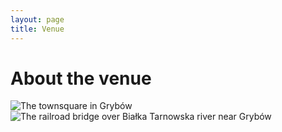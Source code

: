 ```yaml
---
layout: page
title: Venue
---
```


# About the venue

![The townsquare in Grybów](https://www.dron.mikos.pl/wp-content/uploads/2021/01/gryb31-1024x767.jpg)
![The railroad bridge over Białka Tarnowska river near Grybów](https://www.dron.mikos.pl/wp-content/uploads/2021/01/grybow1-1024x767.jpg)
